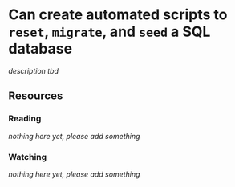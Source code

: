 # Can create automated scripts to `reset`, `migrate`, and `seed` a SQL database
_description tbd_
## Resources
### Reading
_nothing here yet, please add something_
### Watching
_nothing here yet, please add something_

